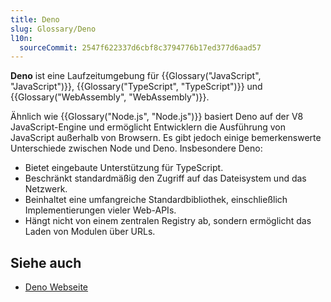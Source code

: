 ```yaml
---
title: Deno
slug: Glossary/Deno
l10n:
  sourceCommit: 2547f622337d6cbf8c3794776b17ed377d6aad57
---
```


**Deno** ist eine Laufzeitumgebung für {{Glossary("JavaScript", "JavaScript")}}, {{Glossary("TypeScript", "TypeScript")}} und {{Glossary("WebAssembly", "WebAssembly")}}.

Ähnlich wie {{Glossary("Node.js", "Node.js")}} basiert Deno auf der V8 JavaScript-Engine und ermöglicht Entwicklern die Ausführung von JavaScript außerhalb von Browsern. Es gibt jedoch einige bemerkenswerte Unterschiede zwischen Node und Deno. Insbesondere Deno:

- Bietet eingebaute Unterstützung für TypeScript.
- Beschränkt standardmäßig den Zugriff auf das Dateisystem und das Netzwerk.
- Beinhaltet eine umfangreiche Standardbibliothek, einschließlich Implementierungen vieler Web-APIs.
- Hängt nicht von einem zentralen Registry ab, sondern ermöglicht das Laden von Modulen über URLs.

## Siehe auch

- [Deno Webseite](https://deno.com/)

